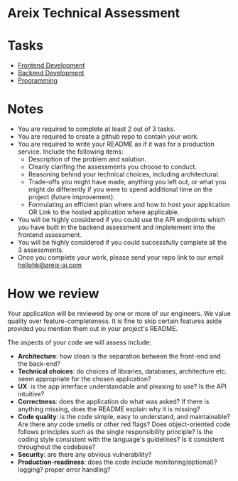 # Areix Technical Assessment

# Tasks

- [Frontend Development](frontend)
- [Backend Development](backend)
- [Programming](programming)

# Notes

- You are required to complete at least 2 out of 3 tasks.
- You are required to create a github repo to contain your work.
- You are required to write your README as if it was for a production service. Include the following items:
    - Description of the problem and solution.
    - Clearly clarifing the assessments you choose to conduct.
    - Reasoning behind your technical choices, including architectural.
    - Trade-offs you might have made, anything you left out, or what you might do differently if you were to spend additional time on the project (future improvement).
    - Formulating an efficient plan where and how to host your application OR Link to the hosted application where applicable.
- You will be highly considered if you could use the API endpoints which you have built in the backend assessment and impletement into the frontend assessment. 
- You will be highly considered if you could successfully complete all the 3 assessments. 
- Once you complete your work, please send your repo link to our email hellohk@areix-ai.com

# How we review
Your application will be reviewed by one or more of our engineers. We value quality over feature-completeness. It is fine to skip certain features aside provided you mention them out in your project's README.

The aspects of your code we will assess include:

- **Architecture**: how clean is the separation between the front-end and the back-end?
- **Technical choices**: do choices of libraries, databases, architecture etc. seem appropriate for the chosen application?
- **UX**: is the app interface understandable and pleasing to use? Is the API intuitive?
- **Correctness**: does the application do what was asked? If there is anything missing, does the README explain why it is missing?
- **Code quality**: is the code simple, easy to understand, and maintainable? Are there any code smells or other red flags? Does object-oriented code follows principles such as the single responsibility principle? Is the coding style consistent with the language's guidelines? Is it consistent throughout the codebase?
- **Security**: are there any obvious vulnerability?
- **Production-readiness**: does the code include monitoring(optional)? logging? proper error handling?

